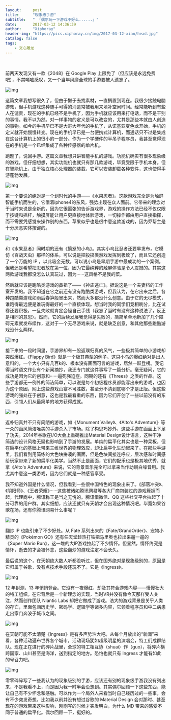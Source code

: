 ```yaml
---
layout:     post
title:      "现象级手游"
subtitle:   " 「偶尔玩一下游戏不好么......」" 
date:       2017-03-12 14:36:39
author:     "Xiphoray"
header-img: "https://pics.xiphoray.cn/img/2017-03-12-xian/head.jpg"
catalog: false
tags:     
    - 文心雕龙
---
```


<Br/>


前两天发现又有一款《2048》在 Google Play 上限免了（但应该是永远免费吧），不禁唏嘘感叹，又一个当年风靡全球的手游要被人遗忘了。

![img](https://pics.xiphoray.cn/img/2017-03-12-xian/1.jpg)

这篇文章我想写很久了，但由于懒于去找素材，一直搁置到现在。我很少接触电脑游戏，但手机游戏这种随手可得的消遣常被我用来填补空闲时间。经常能听到有些人在谴责，现在的手机已经不是手机了，因为手机就应该用来打电话，而不是干别的事情。我不以为然。对一样事物的定义是可以改变的，尤其是那些本就由人创造的事物。如今的手机早已不是大哥大年代的手机了，从诺基亚变色龙开始，手机的定义就开始慢慢转变。现在的手机早已是一台便携式计算机，而通话只不过是集成在这台计算机上的很小的一部分。作为一个学硬件的半吊子程序员，我甚至觉得现在的手机是一个已经集成了各种传感器的单片机。

跑题了，说回手游。这篇文章我想只讲智能手机的游戏。功能机确实有很多现象级的游戏，但仔细想想，其实功能机也就只有那几款游戏，毕竟受限于手机本身。但在智能机上，由于独立核心处理器的装载，它可以安装卸载各种软件，这也使得手游蓬勃发展。

![img](https://pics.xiphoray.cn/img/2017-03-12-xian/2.jpg)

第一个要说的绝对是一个划时代的手游——《水果忍者》。这款游戏完全是为触屏智能手机而生的，它借着iphone4的东风，强势出现在众人面前。它带来的理念对于当时来说是全新的，因为它很嚣张的告诉游戏界，游戏的操作方法已经不仅仅限于按键和摇杆，触摸屏能让用户更直接地体验游戏，一切操作都由用户直接指挥，而不需要凭感觉来操作别的东西。苹果似乎也是很中意这款游戏的，因为乔帮主是十分厌恶实体按键的。

![img](https://pics.xiphoray.cn/img/2017-03-12-xian/3.jpg)

和《水果忍者》同时期的还有《愤怒的小鸟》。其实小鸟比忍者还要早发布，它模仿《百战天虫》那样的体系，可以说是把投掷类游戏发挥到极致了，而且它还创造了一个万能的 IP ，以此吸金无数。可以说小鸟是早期手游中最成功的一个案例。但我还是希望把忍者放在第一位，因为它最纯粹的触屏体验是令人震撼的。其实这两款游戏我都没怎么认真玩过，因为······这风格不是我的菜。

然后就应该是跑酷类游戏的鼻祖了——《神庙逃亡》。据说这是一个夫妻档的工作室开发的。我不知道在它之前还有没有跑酷类游戏，但我认为，在它出来之后，各种跑酷类游戏如雨后春笋般冒出来，然而大多都没什么创意。由于它的无尽模式，谁跑得最远便是谁玩得最好的一个直接体现。想当时我的同学们竞相刷分，比在试卷还要积极，一旦失败就肯定会怪自己手残（我忘了当时有没有这种说法了，反正是相同的意思）。然而，它的后续发展我觉得是失败的，简简单单地新加了几个障碍元素就发布续作，这对于一个无尽游戏来说，就是缺乏创意，和其他那些跑酷游戏没什么两样。

![img](https://pics.xiphoray.cn/img/2017-03-12-xian/4.jpg)

接下来的一段时间里，手游界却有一股返璞归真的风气，一些极其简单的小游戏却突然爆红。《Flappy Bird》就是一个极其典型的例子。这只小鸟的爆红绝对是出人意料的，一个大小只有几百k的、根本没有画面可言的游戏，居然一跃登榜。我记得当时语文作业有个新闻摘抄，我还专门就这件事写了一篇分析。毫无疑问，它的成功是因为它的创意和······逼死强迫症。同期的还有《Threes》之类的作品。这些手游都无一例外的简洁简单，可以说是每个初级程序员都能写出来的游戏，也因为这个原因，网上这些游戏山寨不可胜数，甚至分不清到底哪个才是正版。但这些游戏的强处在于创意，这也是我最看重的东西，因为它们开创了一些以前没有的东西，引领人们从最简单的地方获得成就。

![img](https://pics.xiphoray.cn/img/2017-03-12-xian/5.jpg)

返朴归真并不只有简陋的游戏，如《Monument Valley》、《Alto's Adventure》等一众的画风简洁唯美的手游杀入了市场。除了构思巧妙外，这些手游在画面上下足了功夫。2014年谷歌在I/O大会上重磅推出Material Design设计语言，这种干净简洁的设计风格无疑也影响到了手游的发展。单纯的扁平化其实也是一种呆板，但在扁平化的基础上带来三维世界的物理效应，却让扁平化生动起来了。在那些手游里，我们看到用简练的大色块拼凑的画面，但是色块间接连呼应，层次感和时间感给玩家带来了新的扁平化美学。当然不止是画面，它们的配乐也是极其地优秀，就拿《Alto's Adventure》来说，它的背景音乐完全可以拿来当作助眠白噪音用。我尤其中意这一类游戏，因为它们就是一种感官享受。

我不知道外国是什么情况，但我看到一些很中国特色的现象出来了。《部落冲突》、《阴阳师》、《王者荣耀》······这些被诸如腾讯网易等各大厂商包装过的游戏簇拥而起，代理商中，腾讯称王是当之无愧的。腾讯借微信、QQ 这些社交平台拉起了十分可靠的用户群。其实细想，应该还就只有天朝才会出现这种情况吧。毕竟如果谷歌在场，还有你腾讯网易什么事呢？

![img](https://pics.xiphoray.cn/img/2017-03-12-xian/6.jpg)

翻炒 IP 也能引来了不少好处。从 Fate 系列出来的《Fate/GrandOrder》、宠物小精灵的《Pokémon GO》还有任天堂趁热打铁把马里奥也拉出来遛一遛的《Super Mario Run》，这一堆的大IP游戏拉起了不少情怀。但显然，情怀终究是情怀，逝去的才会被怀念，这些翻炒的游戏注定不会长久。

最后说的这个，在天朝绝大数人听都没听过，但在国外绝对是现象级别的，原因是它归属于谷歌，没有点技术手段还玩不了。它是《Ingress》。

![img](https://pics.xiphoray.cn/img/2017-03-12-xian/7.jpg)

12 年封测，13 年悄悄登台。它没有一夜爆红，却及其符合游戏内容——慢慢壮大的特工组织。在它背后是一个新理念的实现，当时VR并没有像今天那样受人关注，然而创作团队 Niantic Labs 却把它做成了游戏。浩大的游戏背景是关乎人类的存亡，里面包涵历史学、密码学、逻辑学等诸多内容，它领着程序员和中二病患走出家门奔波于城市之间。

![img](https://pics.xiphoray.cn/img/2017-03-12-xian/8.jpg)

在天朝可能不太清楚《Ingress》是有多声势浩大吧。从每个月放出的“新闻”来看，各种活动遍布世界各个城市，活动现场犹如超级明星的演唱会，特工们成群结队。现在正在进行的碎片战里，全球的特工相互协（shuai）作（guo），将碎片横跨国家、山川甚至是海洋，送到指定的地方。恐怕也就只有 Ingress 才能有如此的号召力吧。

![img](https://pics.xiphoray.cn/img/2017-03-12-xian/9.jpg)

零零碎碎写了一些我认为的现象级别的手游，应该还有别的现象级手游我没有列出来，不是我看不上，而是因为我一时半会没想到。其实偶尔回顾一下这些东西，能让自己有不少怀念和感触。可以作为一个局外人来看当时自己经历过的一些事，会有不少突发奇想。比如我以前并没有想过谷歌的 Material Design 会对那时、甚至现在的游戏带来这种影响，刚刚写的时候才突发明白，为什么 MD 带来的感受不同于普通的扁平化。偶尔回顾一下，挺好的。




